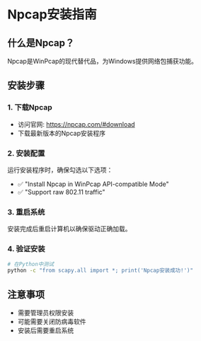 # Npcap安装指南

## 什么是Npcap？
Npcap是WinPcap的现代替代品，为Windows提供网络包捕获功能。

## 安装步骤

### 1. 下载Npcap
- 访问官网: https://npcap.com/#download
- 下载最新版本的Npcap安装程序

### 2. 安装配置
运行安装程序时，确保勾选以下选项：
- ✅ "Install Npcap in WinPcap API-compatible Mode"
- ✅ "Support raw 802.11 traffic"

### 3. 重启系统
安装完成后重启计算机以确保驱动正确加载。

### 4. 验证安装
```bash
# 在Python中测试
python -c "from scapy.all import *; print('Npcap安装成功!')"
```

## 注意事项
- 需要管理员权限安装
- 可能需要关闭防病毒软件
- 安装后需要重启系统
